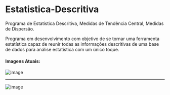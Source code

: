 # Estatistica-Descritiva
Programa de Estatística Descritiva, Medidas de Tendência Central, Medidas de Dispersão.

Programa em desenvolvimento com objetivo de se tornar uma ferramenta estatística capaz de reunir todas as informações descritivas de uma base de dados para análise estatística com um único toque.

#### Imagens Atuais:

![image](https://github.com/erickdan1/Estatistica-Descritiva/assets/115114338/3e698036-fc33-4b2f-a287-54b21788e0da)

-------------------------------------------------------------------------------------------------------------------------------------------------------------

![image](https://github.com/erickdan1/Estatistica-Descritiva/assets/115114338/83693c51-a9a5-4ee8-b7bb-7449ee495023)
